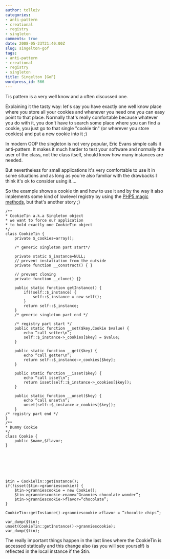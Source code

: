```yaml
---
author: tolleiv
categories:
- anti-pattern
- creational
- registry
- singleton
comments: true
date: 2008-05-23T21:40:00Z
slug: singelton-gof
tags:
- anti-pattern
- creational
- registry
- singleton
title: Singelton [GoF]
wordpress_id: 566
---
```


Tis pattern is a very well know and a often discussed one.

Explaining it the tasty way: let's say you have exactly one well know place where you store all your cookies and whenever you need one you can easy point to that place. Normally that's really comfortable because whatever you do with it, you don't have to search some place where you can find a cookie, you just go to that single "cookie tin" (or wherever you store cookies) and put a new cookie into it ;)

In modern OOP the singleton is not very popular, Eric Evans simple calls it anti-pattern. It makes it much harder to test your software and normally the user of the class, not the class itself, should know how many instances are needed.

But nevertheless for small applications it's very comfortable to use it in some situations and as long as you're also familiar with the drawbacks I think it's ok to consider using it....

So the example shows a cookie tin and how to use it and by the way it also implements some kind of lowlevel registry by using the [PHP5 magic methods](http://www.php.net/manual/en/language.oop5.magic.php), but that's another story ;)


    
    
    /**
    * CookieTin a.k.a Singleton object
    * we want to force our application
    * to hold exactly one CookieTin object
    */
    class CookieTin {
    	private $_cookies=array();
    
    	/* generic singleton part start*/
    
    	private static $_instance=NULL;
    	// prevent instatiation from the outside
    	private function __construct() { }
    
    	// prevent cloning
    	private function __clone() {}
    
    	public static function getInstance() {
    		if(!self::$_instance) {
    			self::$_instance = new self();
    		}
    		return self::$_instance;
    	}
    	/* generic singleton part end */
    
    	/* registry part start */
    	public static function __set($key,Cookie $value) {
    		echo “call setter\n”;
    		self::$_instance->_cookies[$key] = $value;
    	}
    
    	public static function __get($key) {
    		echo “call getter\n”;
    		return self::$_instance->_cookies[$key];
    	}
    
    	public static function __isset($key) {
    		echo “call isset\n”;
    		return isset(self::$_instance->_cookies[$key]);
    	}
    
    	public static function __unset($key) {
    		echo “call unset\n”;
    		unset(self::$_instance->_cookies[$key]);
    	}
    /* registry part end */
    }
    /**
    * Dummy Cookie
    */
    class Cookie {
    	public $name,$flavor;
    }
    




    
    
    $tin = CookieTin::getInstance();
    if(!isset($tin->granniescookie)) {
    	$tin->granniescookie = new Cookie();
    	$tin->granniescookie->name=“Grannies chocolate wonder”;
    	$tin->granniescookie->flavor=“chocolate”;
    }
    
    CookieTin::getInstance()->granniescookie->flavor = “chocolte chips”;
    
    var_dump($tin);
    unset(CookieTin::getInstance()->granniescookie);
    var_dump($tin);
    


The really important things happen in the last lines where the CookieTin is accessed statically and this change also (as you will see yourself) is reflected in the local instance if the $tin.
